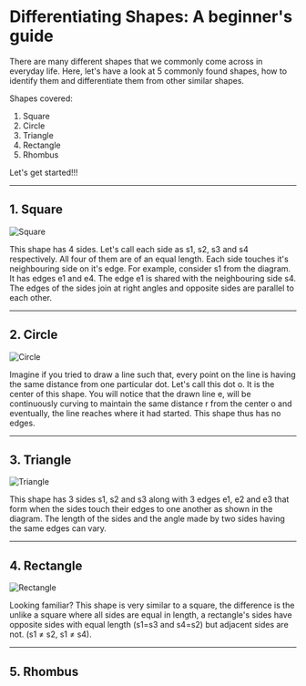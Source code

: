 # Differentiating Shapes: A beginner's guide

There are many different shapes that we commonly come across in everyday life. Here, let's have a look at 5 commonly found shapes, how to identify them and differentiate them from other similar shapes.

Shapes covered:

1. Square
2. Circle
3. Triangle
4. Rectangle
5. Rhombus

Let's get started!!!

---

## 1. Square

  ![Square](https://github.com/user-attachments/assets/f518b164-5b1c-4848-bae5-ac89c22676af)

This shape has 4 sides. Let's call each side as s1, s2, s3 and s4 respectively. All four of them are of an equal length. Each side touches it's neighbouring side on it's edge. For example, consider s1 from the diagram. It has edges e1 and e4. The edge e1 is shared with the neighbouring side s4. The edges of the sides join at right angles and opposite sides are parallel to each other.

---

## 2. Circle

![Circle](https://github.com/user-attachments/assets/be412420-b104-4c9f-b439-fefd6adefcdb)

Imagine if you tried to draw a line such that, every point on the line is having the same distance from one particular dot. Let's call this dot o. It is the center of this shape. You will notice that the drawn line e, will be continuously curving to maintain the same distance r from the center o and eventually, the line reaches where it had started. This shape thus has no edges.


---

## 3. Triangle

![Triangle](https://github.com/user-attachments/assets/9a8a2025-9cea-4a46-b844-93270d321ab2)

This shape has 3 sides s1, s2 and s3 along with 3 edges e1, e2 and e3 that form when the sides touch their edges to one another as shown in the diagram. The length of the sides and the angle made by two sides having the same edges can vary.


---

## 4. Rectangle

![Rectangle](https://github.com/user-attachments/assets/b5c229c3-ee53-461c-815f-143bea7226aa)

Looking familiar? This shape is very similar to a square, the difference is the unlike a square where all sides are equal in length, a rectangle's sides have opposite sides with equal length (s1=s3 and s4=s2) but adjacent sides are not. (s1 ≠ s2, s1 ≠ s4).

---

## 5. Rhombus

